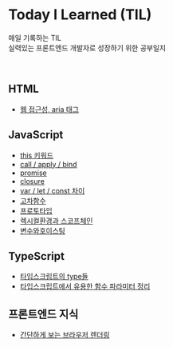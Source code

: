 # Today I Learned (TIL)


매일 기록하는 TIL
<br>
실력있는 프론트엔드 개발자로 성장하기 위한 공부일지

<br>

## HTML
- [웹 접근성, aria 태그](/HTML/aria.md)

## JavaScript
- [this 키워드](/JavaScript/this.md)
- [call / apply / bind](/JavaScript/callApplyBind.md)
- [promise](/JavaScript/promise.md)
- [closure](/JavaScript/closure.md)
- [var / let / const 차이](/JavaScript/variable.md)
- [고차함수](/JavaScript/%EA%B3%A0%EC%B0%A8%ED%95%A8%EC%88%98.md)
- [프로토타입](/JavaScript/prototype.md)
- [렉시컬환경과 스코프체인](/JavaScript/%EB%A0%89%EC%8B%9C%EC%BB%AC%ED%99%98%EA%B2%BD_%EC%8A%A4%EC%BD%94%ED%94%84%EC%B2%B4%EC%9D%B8.md)
- [변수와호이스팅](/JavaScript/%EB%B3%80%EC%88%98%EC%99%80%ED%98%B8%EC%9D%B4%EC%8A%A4%ED%8C%85.md)

## TypeScript
- [타입스크립트의 type들](/TypeScript/types.md)
- [타입스크립트에서 유용한 함수 파라미터 정리](/TypeScript/parameter.md)

## 프론트엔드 지식
- [간단하게 보는 브라우저 렌더링](/frontend/browser.md)